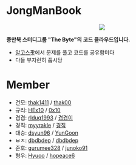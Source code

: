 # JongManBook
<p align="center"> 
<img src=https://t1.daumcdn.net/cfile/tistory/2765D13A5960D5D208>
</p>

**종만북 스터디그룹 "The Byte"의 코드 클라우드입니다.**
- [알고스팟](https://algospot.com/)에서 문제를 풀고 코드를 공유함미다
- 다들 부지런히 풉시당

# Member
- 건모: [thak1411](https://github.com/thak1411) / [thak00](https://algospot.com/user/profile/37121)
- 규리: [HEx10](https://github.com/HEx10) / [0x10](https://algospot.com/user/profile/59614)
- 겹겹: [rlduq1993](https://github.com/rlduq1993) / [겹겹이](https://algospot.com/user/profile/59616)
- 경직: [myyrakle](https://github.com/myyrakle) / [경직](https://algospot.com/user/profile/59463)
- 대승: [dsyun96](https://github.com/dsyun96) / [YunGoon](https://algospot.com/user/profile/15405)
- ㅂㅈ: [dbdbdep](https://github.com/dbdbdep/) / [dbdbdep](https://algospot.com/user/profile/52871)
- 준호: [gurumee328](https://github.com/gurumee328) / [junoko91](https://algospot.com/user/profile/59613)
- 형우: [Hyuoo](https://github.com/Hyuoo) / [hopeace6](https://algospot.com/user/profile/59505)
